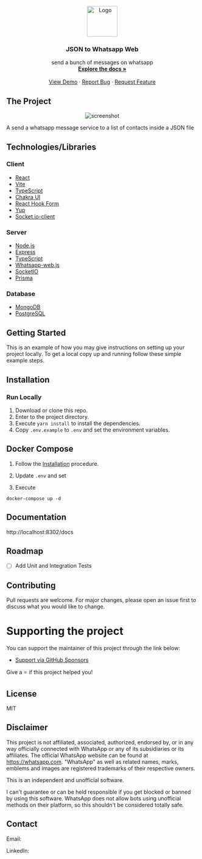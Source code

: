 <br />
<div align="center">
  <a href="https://github.com/evertonpavan/repo_name">
    <img src="images/logo.png" alt="Logo" width="80" height="80">
  </a>

<h3 align="center">JSON to Whatsapp Web</h3>

  <p align="center">
   send a bunch of messages on whatsapp 
    <br />
    <a href="https://github.com/evertonpavan/repo_name"><strong>Explore the docs »</strong></a>
    <br />
    <br />
    <a href="https://github.com/evertonpavan/repo_name">View Demo</a>
    ·
    <a href="https://github.com/evertonpavan/repo_name/issues">Report Bug</a>
    ·
    <a href="https://github.com/evertonpavan/repo_name/issues">Request Feature</a>
  </p>
</div>

## The Project

<div align="center"> 
  <img src="https://placehold.co/600x400?text=Your+Screenshot+here" alt="screenshot" />
</div>


A send a whatsapp message service to a list of contacts inside a JSON file

## Technologies/Libraries

### Client
-   [React](https://github.com/expressjs/express)
-   [Vite](https://github.com/expressjs/express)
-   [TypeScript](https://www.typescriptlang.org)
-   [Chakra UI](https://chakra-ui.com/)
-   [React Hook Form](https://react-hook-form.com/)
-   [Yup](https://www.npmjs.com/package/yup)
-   [Socket.io-client](https://www.npmjs.com/package/socket.io-client)

### Server
-   [Node.js](https://github.com/expressjs/express)
-   [Express](https://github.com/expressjs/express)
-   [TypeScript](https://www.typescriptlang.org)
-   [Whatsapp-web.js](https://github.com/pedroslopez/whatsapp-web.js)
-   [SocketIO](https://socket.io/)
-   [Prisma](https://www.prisma.io/)

### Database
-   [MongoDB](https://www.mongodb.com/)
-   [PostgreSQL](https://www.postgresql.org/)


## Getting Started

This is an example of how you may give instructions on setting up your project locally.
To get a local copy up and running follow these simple example steps.

## Installation

### Run Locally

1. Download or clone this repo.
2. Enter to the project directory.
3. Execute `yarn install` to install the dependencies.
4. Copy `.env.example` to `.env` and set the environment variables.

## Docker Compose

1. Follow the [Installation](#installation) procedure.
2. Update `.env` and set

3. Execute

```
docker-compose up -d
```
<!-- 
## Running Tests

To run tests, run the following command

```
yarn test test
``` -->
  
## Documentation

http://localhost:8302/docs

## Roadmap

- [ ] Add Unit and Integration Tests 



## Contributing

Pull requests are welcome. For major changes, please open an issue first to discuss what you would like to change.

# Supporting the project

You can support the maintainer of this project through the link below:

- [Support via GitHub Sponsors](https://github.com/sponsors/evertonpavan)

Give a :star: if this project helped you!

## License

MIT

## Disclaimer

This project is not affiliated, associated, authorized, endorsed by, or in any way officially connected with WhatsApp or any of its subsidiaries or its affiliates. The official WhatsApp website can be found at https://whatsapp.com. "WhatsApp" as well as related names, marks, emblems and images are registered trademarks of their respective owners.

This is an independent and unofficial software.

I can't guarantee or can be held responsible if you get blocked or banned by using this software. WhatsApp does not allow bots using unofficial methods on their platform, so this shouldn't be considered totally safe.

## Contact

Email: 

LinkedIn:
